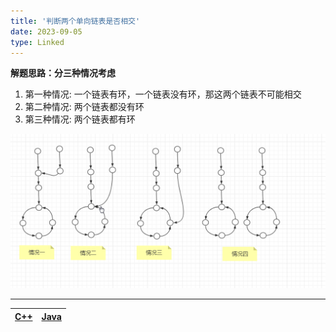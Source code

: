 ```yaml
---
title: '判断两个单向链表是否相交'
date: 2023-09-05
type: Linked
---
```


**解题思路：分三种情况考虑**

1. 第一种情况: 一个链表有环，一个链表没有环，那这两个链表不可能相交
2. 第二种情况: 两个链表都没有环
3. 第三种情况: 两个链表都有环

![链表](/public/images/ds/2023-09-05-linked.png)

<hr/>

| [C++](https://github.com/ZhengKe996/DS/blob/main/src/linked/find_firstIntersect_node.cpp) | [Java](https://github.com/ZhengKe996/DS/blob/main/src/linked/find_firstIntersect_node.java) |
| :---------------------------------------------------------------------------------------: | :-----------------------------------------------------------------------------------------: |
